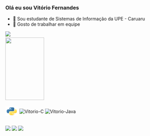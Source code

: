 ### Olá eu sou Vitório Fernandes

- 💬 Sou estudante de Sistemas de Informação da UPE - Caruaru
- 👯 Gosto de trabalhar em equipe

<picture>
  <source
    srcset="https://github-readme-stats.vercel.app/api?username=vitorio-fernandes&show_icons=true&theme=dark"
    media="(prefers-color-scheme: dark)"
  />
  <source
    srcset="https://github-readme-stats.vercel.app/api?username=vitorio-fernandes&show_icons=true"
    media="(prefers-color-scheme: light), (prefers-color-scheme: no-preference)"
  />
  <img src="https://github-readme-stats.vercel.app/api?username=vitorio-fernandes&show_icons=true" />
</picture>

<div>
  <img width="49%" height="195px" src="https://github-readme-stats.vercel.app/api/top-langs/?username=vitorio-fernandes&layout=compact&hide_border=true&title_color=328da8&text_color=ededed&bg_color=0d1117"/>
</div>


<div style="display: inline_block"><br>
  
  <img align="center" alt="Vitorio-Python" height="30" width="40" src="https://raw.githubusercontent.com/devicons/devicon/master/icons/python/python-original.svg">
  <img align="center" alt="Vitorio-C" height="30" width="40" src="https://cdn.jsdelivr.net/gh/devicons/devicon/icons/c/c-original.svg" />
  <img align="center" alt="Vitorio-Java" height="30" width="40" src="https://cdn.jsdelivr.net/gh/devicons/devicon/icons/java/java-original-wordmark.svg" />

</div>

##

<div>
  <a href="https://www.instagram.com/vitoriofernandes/" target="_blank"><img src="https://img.shields.io/badge/-Instagram-%23E4405F?style=for-the-badge&logo=instagram&logoColor=white" target="_blank"></a>
  <a href = "mailto:vitoriofernandes593@gmail.com"><img src="https://img.shields.io/badge/-Gmail-%23333?style=for-the-badge&logo=gmail&logoColor=white" target="_blank"></a>
  <a href="https://www.linkedin.com/in/vitório-fernandes-48528620b" target="_blank"><img src="https://img.shields.io/badge/-LinkedIn-%230077B5?style=for-the-badge&logo=linkedin&logoColor=white" target="_blank"></a> 
</div>

